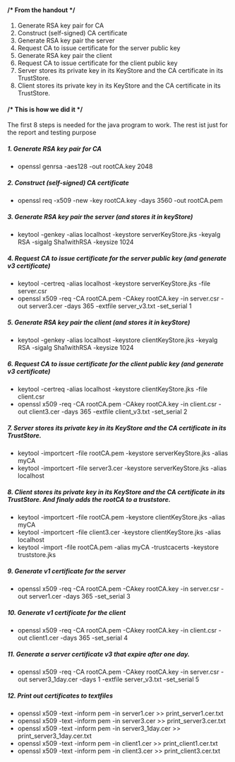 ﻿#### /* From the handout */
1. Generate RSA key pair for CA
2. Construct (self-signed) CA certificate
3. Generate RSA key pair the server
4. Request CA to issue certificate for the server public key
5. Generate RSA key pair the client
6. Request CA to issue certificate for the client public key
7. Server stores its private key in its KeyStore and the CA certificate in its TrustStore.
8. Client stores its private key in its KeyStore and the CA certificate in its TrustStore.


#### /* This is how we did it */
The first 8 steps is needed for the java program to work. The rest ist just for the report and testing purpose
##### 1. Generate RSA key pair for CA
- openssl genrsa -aes128 -out rootCA.key 2048

##### 2. Construct (self-signed) CA certificate
- openssl req -x509 -new -key rootCA.key -days 3560 -out rootCA.pem

##### 3. Generate RSA key pair the server (and stores it in keyStore)
- keytool -genkey -alias localhost -keystore serverKeyStore.jks -keyalg RSA -sigalg Sha1withRSA -keysize 1024

##### 4. Request CA to issue certificate for the server public key (and generate v3 certificate)
- keytool -certreq -alias localhost -keystore serverKeyStore.jks -file server.csr
- openssl x509 -req -CA rootCA.pem -CAkey rootCA.key -in server.csr -out server3.cer -days 365 -extfile server_v3.txt -set_serial 1

##### 5. Generate RSA key pair the client (and stores it in keyStore)
- keytool -genkey -alias localhost -keystore clientKeyStore.jks -keyalg RSA -sigalg Sha1withRSA -keysize 1024

##### 6. Request CA to issue certificate for the client public key (and generate v3 certificate)
- keytool -certreq -alias localhost -keystore clientKeyStore.jks -file client.csr
- openssl x509 -req -CA rootCA.pem -CAkey rootCA.key -in client.csr -out client3.cer -days 365 -extfile client_v3.txt -set_serial 2

##### 7. Server stores its private key in its KeyStore and the CA certificate in its TrustStore.
- keytool -importcert -file rootCA.pem -keystore serverKeyStore.jks -alias myCA
- keytool -importcert -file server3.cer -keystore serverKeyStore.jks -alias localhost

##### 8. Client stores its private key in its KeyStore and the CA certificate in its TrustStore. And finaly adds the rootCA to a truststore.
- keytool -importcert -file rootCA.pem -keystore clientKeyStore.jks -alias myCA
- keytool -importcert -file client3.cer -keystore clientKeyStore.jks -alias localhost
- keytool -import -file rootCA.pem -alias myCA -trustcacerts -keystore truststore.jks

##### 9. Generate v1 certificate for the server
- openssl x509 -req -CA rootCA.pem -CAkey rootCA.key -in server.csr -out server1.cer -days 365 -set_serial 3

##### 10. Generate v1 certificate for the client
- openssl x509 -req -CA rootCA.pem -CAkey rootCA.key -in client.csr -out client1.cer -days 365 -set_serial 4

##### 11. Generate a server certificate v3 that expire after one day.
- openssl x509 -req -CA rootCA.pem -CAkey rootCA.key -in server.csr -out server3_1day.cer -days 1 -extfile server_v3.txt -set_serial 5

##### 12. Print out certificates to textfiles
- openssl x509 -text -inform pem -in server1.cer >> print_server1.cer.txt
- openssl x509 -text -inform pem -in server3.cer >> print_server3.cer.txt
- openssl x509 -text -inform pem -in server3_1day.cer >> print_server3_1day.cer.txt
- openssl x509 -text -inform pem -in client1.cer >> print_client1.cer.txt
- openssl x509 -text -inform pem -in client3.cer >> print_client3.cer.txt
